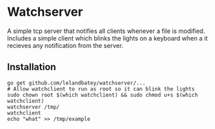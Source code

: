 
Watchserver
===========

A simple tcp server that notifies all clients whenever a file is modified.
Includes a simple client which blinks the lights on a keyboard when a it
recieves any notification from the server.

## Installation

	go get github.com/lelandbatey/watchserver/...
	# Allow watchclient to run as root so it can blink the lights
	sudo chown root $(which watchclient) && sudo chmod u+s $(which watchclient)
	watchserver /tmp/
	watchclient
	echo "what" >> /tmp/example

